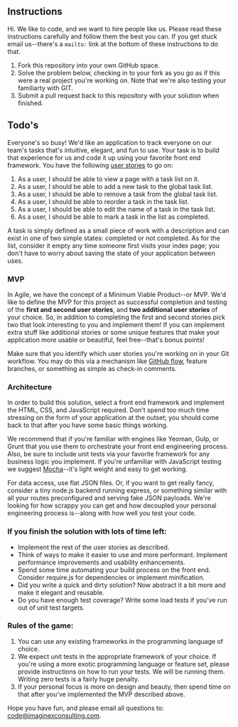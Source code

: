 ## Instructions

Hi. We like to code, and we want to hire people like us. Please read these instructions carefully and follow them the best you can. If you get stuck email us--there's a ```mailto:``` link at the bottom of these instructions to do that.

1. Fork this repository into your own GitHub space.
2. Solve the problem below, checking in to your fork as you go as if this were a real project you're working on. Note that we're also testing your familiarty with GIT.
3. Submit a pull request back to this repository with your solution when finished.

## Todo's

Everyone's so busy! We'd like an application to track everyone on our team's tasks that's intuitive, elegant, and fun to use. Your task is to build that experience for us and code it up using your favorite front end framework. You have the following [user stories](https://www.mountaingoatsoftware.com/agile/user-stories) to go on:

1. As a user, I should be able to view a page with a task list on it.
2. As a user, I should be able to add a new task to the global task list.
3. As a user, I should be able to remove a task from the global task list.
4. As a user, I should be able to reorder a task in the task list.
5. As a user, I should be able to edit the name of a task in the task list.
6. As a user, I should be able to mark a task in the list as completed.

A task is simply defined as a small piece of work with a description and can exist in one of two simple states: completed or not completed. As for the list, consider it empty any time someone first visits your index page; you don't have to worry about saving the state of your application between uses.

### MVP

In Agile, we have the concept of a Minimum Viable Product--or MVP. We'd like to define the MVP for this project as successful completion and testing of the **first and second user stories**, and **two additional user stories** of your choice. So, in addition to completing the first and second stories pick two that look interesting to you and implement them! If you can implement extra stuff like additional stories or some unique features that make your application more usable or beautiful, feel free--that's bonus points!

Make sure that you identify which user stories you're working on in your Git workflow. You may do this via a mechanism like [GitHub flow](https://guides.github.com/introduction/flow/), feature branches, or something as simple as check-in comments.

### Architecture

In order to build this solution, select a front end framework and implement the HTML, CSS, and JavaScript required. Don't spend too much time stressing on the form of your application at the outset; you should come back to that after you have some basic things working.

 We recommend that if you're familiar with engines like Yeoman, Gulp, or Grunt that you use them to orchestrate your front end engineering process. Also, be sure to include unit tests via your favorite framework for any business logic you implement. If you're unfamiliar with JavaScript testing we suggest [Mocha](https://mochajs.org/)--it's light weight and easy to get working.

For data access, use flat JSON files. Or, if you want to get really fancy, consider a tiny node.js backend running express, or something similar with all your routes preconfigured and serving fake JSON payloads. We're looking for how scrappy you can get and how decoupled your personal engineering process is--along with how well you test your code.

### If you finish the solution with lots of time left:

- Implement the rest of the user stories as described.
- Think of ways to make it easier to use and more performant. Implement performance improvements and usability enhancements.
- Spend some time automating your build process on the front end. Consider require.js for dependencies or implement minification.
- Did you write a quick and dirty solution? Now abstract it a bit more and make it elegant and reusable.
- Do you have enough test coverage? Write some load tests if you've run out of unit test targets.

### Rules of the game:

1. You can use any existing frameworks in the programming language of choice.
2. We expect unit tests in the appropriate framework of your choice. If you're using a more exotic programming language or feature set, please provide instructions on how to run your tests. We will be running them. Writing zero tests is a fairly huge penalty.
3. If your personal focus is more on design and beauty, then spend time on that after you've implemented the MVP described above.

Hope you have fun, and please email all questions to: code@imaginexconsulting.com.